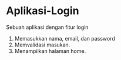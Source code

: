 # Aplikasi-Login
Sebuah aplikasi dengan fitur login

1. Memasukkan nama, email, dan password
2. Memvalidasi masukan.
3. Menampilkan halaman home.
